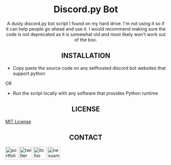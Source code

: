 <div align=center style="text-align: center;">
<h1>Discord.py Bot</h1>
A dusty discord.py bot script I found on my hard drive. I'm not using it so if it can help people go ahead and use it. I would recommend making sure the code is not deprecated as it is somewhat old and most likely won't work out of the box.
</div>

###

<div align=center style="text-align: center;"><h2>INSTALLATION</h2></div>

* Copy paste the source code on any selfhosted discord bot websites that support python

OR

* Run the script locally with any software that provides Python runtime

###

<div align=center style="text-align: center;"><h2>LICENSE</h2></div>

[MIT License](https://choosealicense.com/licenses/mit/)

###

<div align=center style="text-align: center;"><h2>CONTACT</h2></div>

<a href="https://noxtgm.me" target="_blank" rel="noreferrer"><img src="https://i.imgur.com/NSwlxNu.png" alt="portfolio" width="40" height="40"/></a> <a href="https://twitter.com/noxtgm" target="_blank" rel="noreferrer"><img src="https://i.imgur.com/P3s7bOl.png" alt="twitter" width="40" height="40"/></a> <a href="https://noxtgm.itch.io/" target="_blank" rel="noreferrer"><img src="https://i.imgur.com/d9pIWxO.png" alt="itchio" width="40" height="40"/></a> <a href="https://next.nexusmods.com/profile/noxtgm" target="_blank" rel="noreferrer"><img src="https://i.imgur.com/la4rbPq.png" alt="nexusmods" width="40" height="40"/></a>
